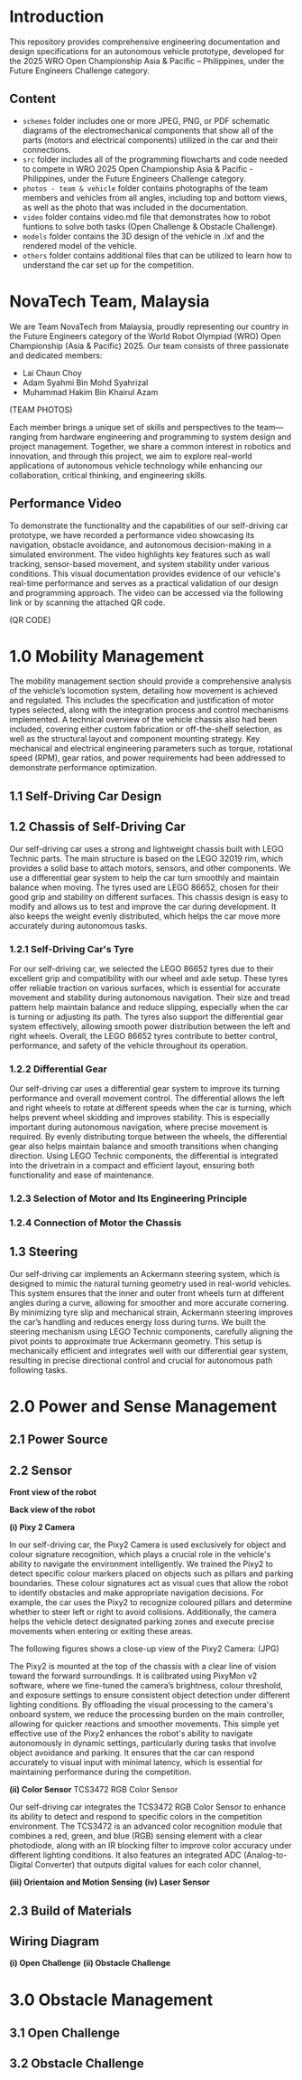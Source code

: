 # Introduction
This repository provides comprehensive engineering documentation and design specifications for an autonomous vehicle prototype, developed for the 2025 WRO Open Championship Asia &amp; Pacific – Philippines, under the Future Engineers Challenge category.

## Content
* `schemes` folder includes one or more JPEG, PNG, or PDF schematic diagrams of the electromechanical components that show all of the parts (motors and electrical components) utilized in the car and their connections.
* `src`  folder includes all of the programming flowcharts and code needed to compete in WRO 2025 Open Championship Asia &amp; Pacific - Philippines, under the Future Engineers Challenge category. 
* `photos - team & vehicle` folder contains photographs of the team members and vehicles from all angles, including top and bottom views, as well as the photo that was included in the documentation.
* `video` folder contains video.md file that demonstrates how to robot funtions to solve both tasks (Open Challenge & Obstacle Challenge).
* `models` folder contains the 3D design of the vehicle in .lxf and the rendered model of the vehicle.
* `others` folder contains additional files that can be utilized to learn how to understand the car set up for the competition.

# NovaTech Team, Malaysia
We are Team NovaTech from Malaysia, proudly representing our country in the Future Engineers category of the World Robot Olympiad (WRO) Open Championship (Asia & Pacific) 2025. Our team consists of three passionate and dedicated members:
* Lai Chaun Choy
* Adam Syahmi Bin Mohd Syahrizal
* Muhammad Hakim Bin Khairul Azam

(TEAM PHOTOS)

Each member brings a unique set of skills and perspectives to the team—ranging from hardware engineering and programming to system design and project management. Together, we share a common interest in robotics and innovation, and through this project, we aim to explore real-world applications of autonomous vehicle technology while enhancing our collaboration, critical thinking, and engineering skills.

## Performance Video
To demonstrate the functionality and the capabilities of our self-driving car prototype, we have recorded a performance video showcasing its navigation, obstacle avoidance, and autonomous decision-making in a simulated environment. The video highlights key features such as wall tracking, sensor-based movement, and system stability under various conditions. This visual documentation provides evidence of our vehicle's real-time performance and serves as a practical validation of our design and programming approach.
The video can be accessed via the following link or by scanning the attached QR code.

(QR CODE)

# 1.0 Mobility Management
The mobility management section should provide a comprehensive analysis of the vehicle’s locomotion system, detailing how movement is achieved and regulated. This includes the specification and justification of motor types selected, along with the integration process and control mechanisms implemented. A technical overview of the vehicle chassis also had been included, covering either custom fabrication or off-the-shelf selection, as well as the structural layout and component mounting strategy. Key mechanical and electrical engineering parameters such as torque, rotational speed (RPM), gear ratios, and power requirements had been addressed to demonstrate performance optimization.
## 1.1 Self-Driving Car Design
## 1.2 Chassis of Self-Driving Car
Our self-driving car uses a strong and lightweight chassis built with LEGO Technic parts. The main structure is based on the LEGO 32019 rim, which provides a solid base to attach motors, sensors, and other components. We use a differential gear system to help the car turn smoothly and maintain balance when moving. The tyres used are LEGO 86652, chosen for their good grip and stability on different surfaces. This chassis design is easy to modify and allows us to test and improve the car during development. It also keeps the weight evenly distributed, which helps the car move more accurately during autonomous tasks.
### 1.2.1 Self-Driving Car's Tyre
For our self-driving car, we selected the LEGO 86652 tyres due to their excellent grip and compatibility with our wheel and axle setup. These tyres offer reliable traction on various surfaces, which is essential for accurate movement and stability during autonomous navigation. Their size and tread pattern help maintain balance and reduce slipping, especially when the car is turning or adjusting its path. The tyres also support the differential gear system effectively, allowing smooth power distribution between the left and right wheels. Overall, the LEGO 86652 tyres contribute to better control, performance, and safety of the vehicle throughout its operation.
### 1.2.2 Differential Gear
Our self-driving car uses a differential gear system to improve its turning performance and overall movement control. The differential allows the left and right wheels to rotate at different speeds when the car is turning, which helps prevent wheel skidding and improves stability. This is especially important during autonomous navigation, where precise movement is required. By evenly distributing torque between the wheels, the differential gear also helps maintain balance and smooth transitions when changing direction. Using LEGO Technic components, the differential is integrated into the drivetrain in a compact and efficient layout, ensuring both functionality and ease of maintenance.
### 1.2.3 Selection of Motor and Its Engineering Principle
### 1.2.4 Connection of Motor the Chassis
## 1.3 Steering
Our self-driving car implements an Ackermann steering system, which is designed to mimic the natural turning geometry used in real-world vehicles. This system ensures that the inner and outer front wheels turn at different angles during a curve, allowing for smoother and more accurate cornering. By minimizing tyre slip and mechanical strain, Ackermann steering improves the car’s handling and reduces energy loss during turns. We built the steering mechanism using LEGO Technic components, carefully aligning the pivot points to approximate true Ackermann geometry. This setup is mechanically efficient and integrates well with our differential gear system, resulting in precise directional control and crucial for autonomous path following tasks.
# 2.0 Power and Sense Management
## 2.1 Power Source
## 2.2 Sensor

**Front view of the robot**

**Back view of the robot**

**(i) Pixy 2 Camera**

In our self-driving car, the Pixy2 Camera is used exclusively for object and colour signature recognition, which plays a crucial role in the vehicle's ability to navigate the environment intelligently. We trained the Pixy2 to detect specific colour markers placed on objects such as pillars and parking boundaries. These colour signatures act as visual cues that allow the robot to identify obstacles and make appropriate navigation decisions. For example, the car uses the Pixy2 to recognize coloured pillars and determine whether to steer left or right to avoid collisions. Additionally, the camera helps the vehicle detect designated parking zones and execute precise movements when entering or exiting these areas.

The following figures shows a close-up view of the Pixy2 Camera: 
(JPG)

The Pixy2 is mounted at the top of the chassis with a clear line of vision toward the forward surroundings. It is calibrated using PixyMon v2 software, where we fine-tuned the camera’s brightness, colour threshold, and exposure settings to ensure consistent object detection under different lighting conditions. By offloading the visual processing to the camera's onboard system, we reduce the processing burden on the main controller, allowing for quicker reactions and smoother movements.
This simple yet effective use of the Pixy2 enhances the robot's ability to navigate autonomously in dynamic settings, particularly during tasks that involve object avoidance and parking. It ensures that the car can respond accurately to visual input with minimal latency, which is essential for maintaining performance during the competition.

**(ii) Color Sensor**
TCS3472 RGB Color Sensor

Our self-driving car integrates the TCS3472 RGB Color Sensor to enhance its ability to detect and respond to specific colors in the competition environment. The TCS3472 is an advanced color recognition module that combines a red, green, and blue (RGB) sensing element with a clear photodiode, along with an IR blocking filter to improve color accuracy under different lighting conditions. It also features an integrated ADC (Analog-to-Digital Converter) that outputs digital values for each color channel, 

**(iii) Orientaion and Motion Sensing**
**(iv) Laser Sensor**
## 2.3 Build of Materials
## Wiring Diagram
**(i) Open Challenge**
**(ii) Obstacle Challenge**
# 3.0 Obstacle Management
## 3.1 Open Challenge
## 3.2 Obstacle Challenge

